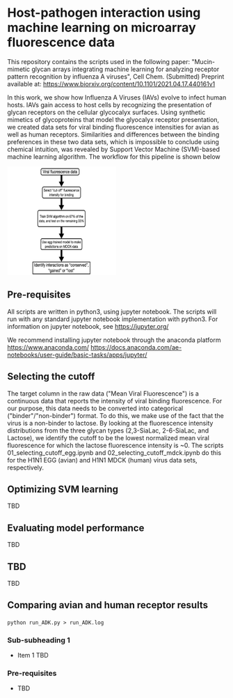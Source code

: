 # Host-pathogen interaction using machine learning on microarray fluorescence data

This repository contains the scripts used in the following paper:
"Mucin-mimetic glycan arrays integrating machine learning for analyzing receptor pattern recognition by influenza A viruses", Cell Chem. (Submitted)
Preprint available at: https://www.biorxiv.org/content/10.1101/2021.04.17.440161v1

In this work, we show how Influenza A Viruses (IAVs) evolve to infect human hosts. IAVs gain access to host cells by recognizing the presentation of glycan receptors on the cellular glycocalyx surfaces. Using synthetic mimetics of glycoproteins that model the glyocalyx receptor presentation, we created data sets for viral binding fluorescence intensities for avian as well as human receptors. Similarities and differences between the binding preferences in these two data sets, which is impossible to conclude using chemical intuition, was revealed by Support Vector Machine (SVM)-based machine learning algorithm. The workflow for this pipeline is shown below

<img src="https://github.com/SingharoyLab/H1N1_host_interaction/blob/master/Workflow.jpeg" width="250" height="250">

## Pre-requisites

All scripts are written in python3, using jupyter notebook. The scripts will run with any standard jupyter notebook implementation with python3. For information on jupyter notebook, see 
https://jupyter.org/

We recommend installing jupyter notebook through the anaconda platform
https://www.anaconda.com/
https://docs.anaconda.com/ae-notebooks/user-guide/basic-tasks/apps/jupyter/

## Selecting the cutoff

The target column in the raw data ("Mean Viral Fluorescence") is a continuous data that reports the intensity of viral binding fluorescence. For our purpose, this data needs to be converted into categorical ("binder"/"non-binder") format. To do this, we make use of the fact that the virus is a non-binder to lactose. By looking at the fluorescence intensity distributions from the three glycan types (2,3-SiaLac, 2-6-SiaLac, and Lactose), we identify the cutoff to be the lowest normalized mean viral fluorescence for which the lactose fluorescence intensity is ~0. The scripts 01_selecting_cutoff_egg.ipynb and 02_selecting_cutoff_mdck.ipynb do this for the H1N1 EGG (avian) and H1N1 MDCK (human) virus data sets, respectively.
    
## Optimizing SVM learning

TBD

## Evaluating model performance

TBD

## TBD

TBD

## Comparing avian and human receptor results





`python run_ADK.py > run_ADK.log`
    
### Sub-subheading 1

* Item 1
TBD

   

### Pre-requisites

* TBD
 
